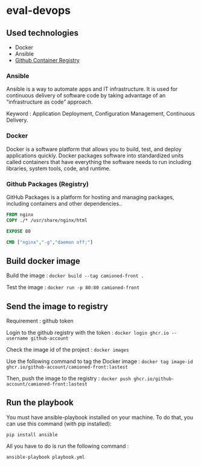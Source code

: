 # eval-devops

## Used technologies

* Docker
* Ansible
* [Github Container Registry](https://ghcr.io)

### Ansible
Ansible is a way to automate apps and IT infrastructure.  It is used for continuous delivery of software code by taking advantage of an “infrastructure as code” approach.

Keyword : Application Deployment, Configuration Management, Continuous Delivery.

### Docker
Docker is a software platform that allows you to build, test, and deploy applications quickly. Docker packages software into standardized units called containers that have everything the software needs to run including libraries, system tools, code, and runtime.

### Github Packages (Registry)
GitHub Packages is a platform for hosting and managing packages, including containers and other dependencies..

```dockerfile
FROM nginx
COPY ./* /usr/share/nginx/html

EXPOSE 80

CMD ["nginx","-g","daemon off;"]
```


## Build docker image

Build the image : `docker build --tag camioned-front .`

Test the image : `docker run -p 80:80 camioned-front`

## Send the image to registry
Requirement : github token

Login to the github registry with the token : 
`docker login ghcr.io --username github-account`

Check the image id of the project : `docker images`

Use the following command to tag the Docker image : `docker tag image-id ghcr.io/github-account/camioned-front:lastest`


Then, push the image to the registry :
`docker push ghcr.io/github-account/camioned-front:lastest`

## Run the playbook

You must have ansible-playbook installed on your machine.
To do that, you can use this command (with pip installed): 

`pip install ansible`

All you have to do is run the following command : 

`ansible-playbook playbook.yml`